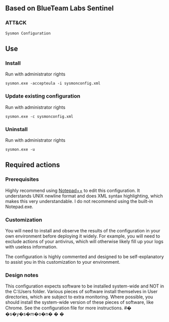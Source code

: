 ## Based on BlueTeam Labs Sentinel ## 
###              ATT&CK             ###
~~~~       
Sysmon Configuration
~~~~



## Use ##
### Install ###
Run with administrator rights
~~~~
sysmon.exe -accepteula -i sysmonconfig.xml
~~~~

### Update existing configuration ###
Run with administrator rights
~~~~
sysmon.exe -c sysmonconfig.xml
~~~~

### Uninstall ###
Run with administrator rights
~~~~
sysmon.exe -u
~~~~

## Required actions ##

### Prerequisites ###
Highly recommend using [Notepad++](https://notepad-plus-plus.org/) to edit this configuration. It understands UNIX newline format and does XML syntax highlighting, which makes this very understandable. I do not recommend using the built-in Notepad.exe.

### Customization ###
You will need to install and observe the results of the configuration in your own environment before deploying it widely. For example, you will need to exclude actions of your antivirus, which will otherwise likely fill up your logs with useless information.

The configuration is highly commented and designed to be self-explanatory to assist you in this customization to your environment.

### Design notes ###
This configuration expects software to be installed system-wide and NOT in the C:\Users folder. Various pieces of software install themselves in User directories, which are subject to extra monitoring. Where possible, you should install the system-wide version of these pieces of software, like Chrome. See the configuration file for more instructions.
#� �s�y�s�m�o�n�
�
�
